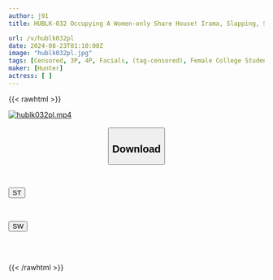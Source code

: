 ```yaml
---
author: j91
title: HUBLK-032 Occupying A Women-only Share House! Irama, Slapping, Spanking, I Did Whatever I Wanted, I Went Wild, I Fucked, I Came Inside, I Ejaculated On Her Face, And Then I Went Home!

url: /v/hublk032pl
date: 2024-08-23T01:10:00Z
image: "hublk032pl.jpg"
tags: [Censored, 3P, 4P, Facials, (tag-censored), Female College Student, Deep Throating	]
maker: [Hunter]
actress: [ ]
---
```



{{< rawhtml >}}

<div class="video" data-videoid="jYgVkaOeBPizlDB">
    <a href="javascript:;">
        <img src="/v/hublk032pl/hublk032pl.jpg" width="WIDTH" height="HEIGHT" alt="hublk032pl.mp4" loading="lazy">
    </a>
</div>

<script type="text/javascript" src="https://j91.asia/asset/on-demand-st.js"></script>

<br>
  <link rel="stylesheet" href="https://j91.asia/asset/bs5.css">
  
  <center>
  <button class="btn btn-primary" type="button" data-bs-toggle="collapse" data-bs-target=".multi-collapse" aria-expanded="false" aria-controls="multiCollapseExample1 multiCollapseExample2"><h2>Download</h2></button></center>
</p>
<div class="row">
  <div class="col">
    <div class="collapse multi-collapse" id="multiCollapseExample1">
      <div class="card card-body">
	      	      <br>
<div class="buttons">  
<p><a href="/v/hublk032pl/st.html" target="_blank"><button class="btn-hover color-3"><i class="fa fa-download"></i> ST</button></a></p></div>
    </div>
  </div>
</div>
  <div class="col">
    <div class="collapse multi-collapse" id="multiCollapseExample2">
      <div class="card card-body">
	      <br>
<div class="buttons">
<p><a href="/v/hublk032pl/sw.html" target="_blank"><button class="btn-hover color-2"><i class="fa fa-download"></i> SW</button></a></p></div>
<br><br>
      </div>
    </div>
  </div>
</div>

{{< /rawhtml >}}
